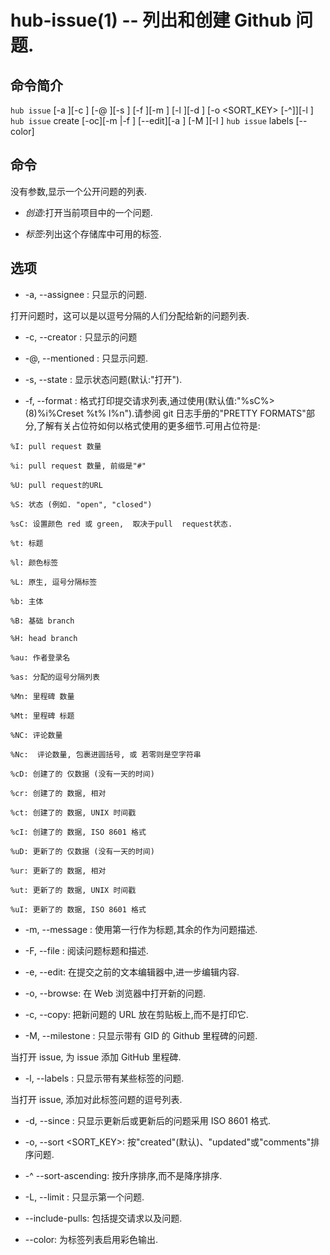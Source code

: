 # hub-issue(1) -- 列出和创建 Github 问题.

## 命令简介

`hub issue` [-a <ASSIGNEE>][-c <creator>] [-@ <USER>][-s <state>] [-f <FORMAT>][-m <milestone>] [-l <LABELS>][-d <date>]
[-o <SORT_KEY> [-^]][-l <limit>] `hub issue` create [-oc][-m <message>|-f <file>] [--edit][-a <users>] [-M <MILESTONE>][-l <labels>] `hub issue` labels [--color]

## 命令

没有参数,显示一个公开问题的列表.

- _创造_:打开当前项目中的一个问题.

- _标签_:列出这个存储库中可用的标签.

## 选项

- -a, --assignee <ASSIGNEE>:
  只显示<ASSIGNEE>的问题.

打开问题时，这可以是以逗号分隔的人们分配给新的问题列表.

- -c, --creator <CREATOR>:
  只显示<CREATOR>的问题

- -@, --mentioned <USER>:
  只显示<USER>问题.

- -s, --state <STATE>:
  显示状态问题<STATE>(默认:"打开").

- -f, --format <FORMAT>:
  格式打印提交请求列表,通过使用<FORMAT>(默认值:"%sC%>(8)%i%Creset %t% l%n").请参阅 git 日志手册的"PRETTY FORMATS"部分,了解有关占位符如何以格式使用的更多细节.可用占位符是:

```
%I: pull request 数量

%i: pull request 数量, 前缀是"#"

%U: pull request的URL

%S: 状态 (例如. "open", "closed")

%sC: 设置颜色 red 或 green,  取决于pull  request状态.

%t: 标题

%l: 颜色标签

%L: 原生, 逗号分隔标签

%b: 主体

%B: 基础 branch

%H: head branch

%au: 作者登录名

%as: 分配的逗号分隔列表

%Mn: 里程碑 数量

%Mt: 里程碑 标题

%NC: 评论数量

%Nc:  评论数量, 包裹进圆括号, 或 若零则是空字符串

%cD: 创建了的 仅数据 (没有一天的时间)

%cr: 创建了的 数据, 相对

%ct: 创建了的 数据, UNIX 时间戳

%cI: 创建了的 数据, ISO 8601 格式

%uD: 更新了的 仅数据 (没有一天的时间)

%ur: 更新了的 数据, 相对

%ut: 更新了的 数据, UNIX 时间戳

%uI: 更新了的 数据, ISO 8601 格式
```

- -m, --message <MESSAGE>:
  使用第一行<MESSAGE>作为标题,其余的作为问题描述.

- -F, --file <FILE>:
  阅读问题标题和描述<FILE>.

- -e, --edit:
  在提交之前的文本编辑器中,进一步编辑内容<FILE>.

- -o, --browse:
  在 Web 浏览器中打开新的问题.

- -c, --copy:
  把新问题的 URL 放在剪贴板上,而不是打印它.

- -M, --milestone <ID>:
  只显示带有 GID 的 Github 里程碑的问题<ID>.

当打开 issue, 为 issue 添加 GitHub 里程碑<ID>.

- -l, --labels <LABELS>:
  只显示带有某些标签的问题.

当打开 issue, 添加对此标签问题的逗号列表.

- -d, --since <DATE>:
  只显示更新后或更新后的问题<DATE>采用 ISO 8601 格式.

- -o, --sort <SORT_KEY>:
  按"created"(默认)、"updated"或"comments"排序问题.

- -^ --sort-ascending:
  按升序排序,而不是降序排序.

- -L, --limit <LIMIT>:
  只显示第一个<LIMIT>问题.

- --include-pulls:
  包括提交请求以及问题.

- --color:
  为标签列表启用彩色输出.
